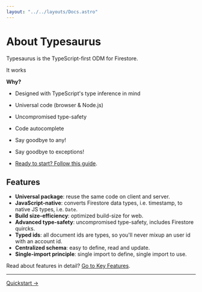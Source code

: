 ```yaml
---
layout: "../../layouts/Docs.astro"
---
```


# About Typesaurus

Typesaurus is the TypeScript-first ODM for Firestore.

It works

**Why?**

- Designed with TypeScript's type inference in mind
- Universal code (browser & Node.js)
- Uncompromised type-safety
- Code autocomplete
- Say goodbye to any!
- Say goodbye to exceptions!

- [Ready to start? Follow this guide](/docs/intro/quickstart).

## Features

- **Universal package**: reuse the same code on client and server.
- **JavaScript-native**: converts Firestore data types, i.e. timestamp, to native JS types, i.e. `Date`.
- **Build size-efficiency**: optimized build-size for web.
- **Advanced type-safety**: uncompromised type-safety, includes Firestore quircks.
- **Typed ids**: all document ids are types, so you'll never mixup an user id with an account id.
- **Centralized schema**: easy to define, read and update.
- **Single-import principle**: single import to define, single import to use.

Read about features in detail? [Go to Key Features](/docs/intro/features).

---

[Quickstart →](/docs/intro/quickstart)

[`firebase-admin`]: https://github.com/firebase/firebase-admin-node
[`firebase`]: https://github.com/firebase/firebase-js-sdk

